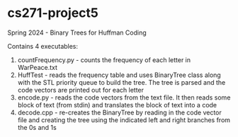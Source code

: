 # cs271-project5
Spring 2024 - Binary Trees for Huffman Coding

Contains 4 executables:
1. countFrequency.py - counts the frequency of each letter in WarPeace.txt
2. HuffTest - reads the frequency table and uses BinaryTree class along with the STL priority queue to build the tree. The tree is parsed and the code vectors are printed out for each letter
3. encode.py - reads the code vectors from the text file.  It then reads some block of text (from stdin) and translates the block of text into a code
4. decode.cpp - re-creates the BinaryTree by reading in the code vector file and creating the tree using the indicated left and right branches from the 0s and 1s
